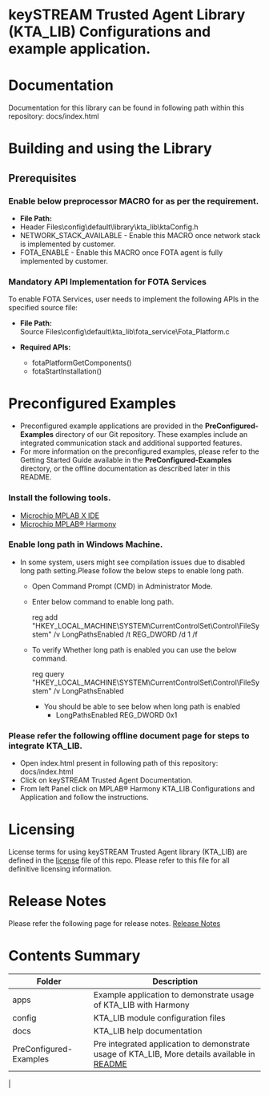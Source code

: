 # keySTREAM Trusted Agent Library (KTA_LIB) Configurations and example application.


# Documentation
Documentation for this library can be found in following path within this repository: docs/index.html

# Building and using the Library
## Prerequisites
### Enable below preprocessor MACRO for as per the requirement.
  - **File Path:**  
  - Header Files\config\default\library\kta_lib\ktaConfig.h
  - NETWORK_STACK_AVAILABLE - Enable this MACRO once network stack is implemented by customer.
  - FOTA_ENABLE - Enable this MACRO once FOTA agent is fully implemented by customer.

### Mandatory API Implementation for FOTA Services

To enable FOTA Services, user needs to implement the following APIs in the specified source file:

- **File Path:**  
  Source Files\config\default\kta_lib\fota_service\Fota_Platform.c

- **Required APIs:**  
  - fotaPlatformGetComponents()
  - fotaStartInstallation()

# Preconfigured Examples

- Preconfigured example applications are provided in the **PreConfigured-Examples** directory of our Git repository. These examples include an integrated communication stack and additional supported features.
- For more information on the preconfigured examples, please refer to the Getting Started Guide available in the **PreConfigured-Examples** directory, or the offline documentation as described later in this README.

### Install the following tools.
   - [Microchip MPLAB X IDE](https://www.microchip.com/mplab/mplab-x-ide)
   - [Microchip MPLAB® Harmony](https://www.microchip.com/mplab/mplab-harmony)

### Enable long path in Windows Machine.
   - In some system, users might see compilation issues due to disabled long path setting.Please follow the below steps to enable long path.
       - Open Command Prompt (CMD) in Administrator Mode.
       - Enter below command to enable long path.

         reg add "HKEY_LOCAL_MACHINE\SYSTEM\CurrentControlSet\Control\FileSystem" /v LongPathsEnabled /t REG_DWORD /d 1 /f
       - To verify Whether long path is enabled you can use the below command.

         reg query "HKEY_LOCAL_MACHINE\SYSTEM\CurrentControlSet\Control\FileSystem" /v LongPathsEnabled

          - You should be able to see below when long path is enabled
             - LongPathsEnabled    REG_DWORD    0x1


### Please refer the following offline document page for steps to integrate KTA_LIB.
 - Open index.html present in following path of this repository: docs/index.html
 - Click on keySTREAM Trusted Agent Documentation.
 - From left Panel click on MPLAB® Harmony KTA_LIB Configurations and Application and follow the instructions.

# Licensing
License terms for using keySTREAM Trusted Agent library (KTA_LIB) are defined in the [license](./license.md) file of this repo. Please refer to this file for all definitive licensing information.

# Release Notes
Please refer the following page for release notes. [Release Notes](./release_notes.md)

# Contents Summary

| Folder     | Description                                                              |
| ---        | ---                                                                      |
| apps       | Example application to demonstrate usage of KTA_LIB with Harmony           |
| config     | KTA_LIB module configuration files                                          |
| docs       | KTA_LIB help documentation                                                  |
| PreConfigured-Examples       | Pre integrated application to demonstrate usage of KTA_LIB, More details available in [README](./PreConfigured-Examples/Readme.md)
|

